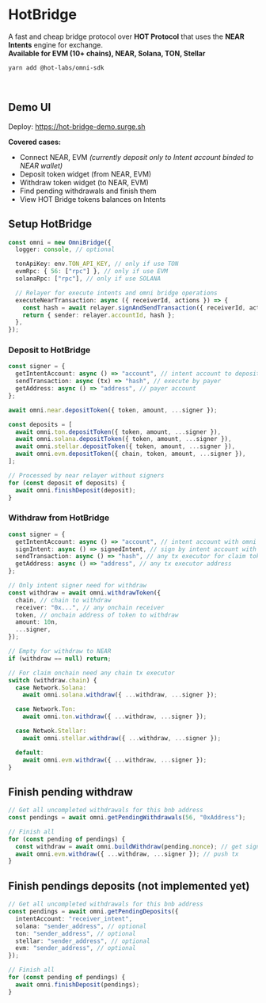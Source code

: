 # HotBridge

A fast and cheap bridge protocol over **HOT Protocol** that uses the **NEAR Intents** engine for exchange.<br/>
**Available for EVM (10+ chains), NEAR, Solana, TON, Stellar**

`yarn add @hot-labs/omni-sdk`

<br />

## Demo UI

Deploy: https://hot-bridge-demo.surge.sh

**Covered cases:**

- Connect NEAR, EVM _(currently deposit only to Intent account binded to NEAR wallet)_
- Deposit token widget (from NEAR, EVM)
- Withdraw token widget (to NEAR, EVM)
- Find pending withdrawals and finish them
- View HOT Bridge tokens balances on Intents

## Setup HotBridge

```ts
const omni = new OmniBridge({
  logger: console, // optional

  tonApiKey: env.TON_API_KEY, // only if use TON
  evmRpc: { 56: ["rpc"] }, // only if use EVM
  solanaRpc: ["rpc"], // only if use SOLANA

  // Relayer for execute intents and omni bridge operations
  executeNearTransaction: async ({ receiverId, actions }) => {
    const hash = await relayer.signAndSendTransaction({ receiverId, actions }).
    return { sender: relayer.accountId, hash };
  },
});

```

### Deposit to HotBridge

```ts
const signer = {
  getIntentAccount: async () => "account", // intent account to deposit
  sendTransaction: async (tx) => "hash", // execute by payer
  getAddress: async () => "address", // payer account
};

await omni.near.depositToken({ token, amount, ...signer });

const deposits = [
  await omni.ton.depositToken({ token, amount, ...signer }),
  await omni.solana.depositToken({ token, amount, ...signer }),
  await omni.stellar.depositToken({ token, amount, ...signer }),
  await omni.evm.depositToken({ chain, token, amount, ...signer }),
];

// Processed by near relayer without signers
for (const deposit of deposits) {
  await omni.finishDeposit(deposit);
}
```

### Withdraw from HotBridge

```ts
const signer = {
  getIntentAccount: async () => "account", // intent account with omni balance
  signIntent: async () => signedIntent, // sign by intent account with omni balance
  sendTransaction: async () => "hash", // any tx executor for claim tokens for receiver
  getAddress: async () => "address", // any tx executor address
};

// Only intent signer need for withdraw
const withdraw = await omni.withdrawToken({
  chain, // chain to withdraw
  receiver: "0x...", // any onchain receiver
  token, // onchain address of token to withdraw
  amount: 10n,
  ...signer,
});

// Empty for withdraw to NEAR
if (withdraw == null) return;

// For claim onchain need any chain tx executor
switch (withdraw.chain) {
  case Network.Solana:
    await omni.solana.withdraw({ ...withdraw, ...signer });

  case Network.Ton:
    await omni.ton.withdraw({ ...withdraw, ...signer });

  case Netwok.Stellar:
    await omni.stellar.withdraw({ ...withdraw, ...signer });

  default:
    await omni.evm.withdraw({ ...withdraw, ...signer });
}
```

## Finish pending withdraw

```ts
// Get all uncompleted withdrawals for this bnb address
const pendings = await omni.getPendingWithdrawals(56, "0xAddress");

// Finish all
for (const pending of pendings) {
  const withdraw = await omni.buildWithdraw(pending.nonce); // get signature
  await omni.evm.withdraw({ ...withdraw, ...signer }); // push tx
}
```

## Finish pendings deposits (not implemented yet)

```ts
// Get all uncompleted withdrawals for this bnb address
const pendings = await omni.getPendingDeposits({
  intentAccount: "receiver_intent",
  solana: "sender_address", // optional
  ton: "sender_address", // optional
  stellar: "sender_address", // optional
  evm: "sender_address", // optional
});

// Finish all
for (const pending of pendings) {
  await omni.finishDeposit(pendings);
}
```

